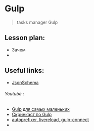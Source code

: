 ﻿# Gulp
> tasks  manager Gulp


## Lesson plan:
+ Зачем
+ []()


## Useful links:
+ [JsonSchema](https://cswr.github.io/JsonSchema/)


###### Youtube :
+ [Gulp для самых маленьких](https://youtu.be/vW51JUVT66w?list=PLxZpOFEb1t7MDTyixGjvyS7eECEcV6w4N)
+ [Скринкаст по Gulp](https://www.youtube.com/playlist?list=PLDyvV36pndZFLTE13V4qNWTZbeipNhCgQ)
+ [autoprefixer, livereload, gulp-connect](https://youtu.be/bK3kzGhbJR0?list=PLxZpOFEb1t7MDTyixGjvyS7eECEcV6w4N)
+ []()